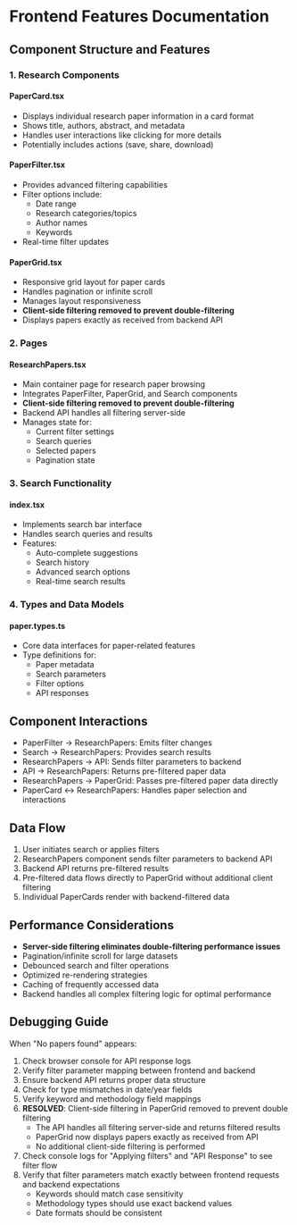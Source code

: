 # Frontend Features Documentation

## Component Structure and Features

### 1. Research Components

#### PaperCard.tsx

- Displays individual research paper information in a card format
- Shows title, authors, abstract, and metadata
- Handles user interactions like clicking for more details
- Potentially includes actions (save, share, download)

#### PaperFilter.tsx

- Provides advanced filtering capabilities
- Filter options include:
  - Date range
  - Research categories/topics
  - Author names
  - Keywords
- Real-time filter updates

#### PaperGrid.tsx

- Responsive grid layout for paper cards
- Handles pagination or infinite scroll
- Manages layout responsiveness
- **Client-side filtering removed to prevent double-filtering**
- Displays papers exactly as received from backend API

### 2. Pages

#### ResearchPapers.tsx

- Main container page for research paper browsing
- Integrates PaperFilter, PaperGrid, and Search components
- **Client-side filtering removed to prevent double-filtering**
- Backend API handles all filtering server-side
- Manages state for:
  - Current filter settings
  - Search queries
  - Selected papers
  - Pagination state

### 3. Search Functionality

#### index.tsx

- Implements search bar interface
- Handles search queries and results
- Features:
  - Auto-complete suggestions
  - Search history
  - Advanced search options
  - Real-time search results

### 4. Types and Data Models

#### paper.types.ts

- Core data interfaces for paper-related features
- Type definitions for:
  - Paper metadata
  - Search parameters
  - Filter options
  - API responses

## Component Interactions

- PaperFilter → ResearchPapers: Emits filter changes
- Search → ResearchPapers: Provides search results  
- ResearchPapers → API: Sends filter parameters to backend
- API → ResearchPapers: Returns pre-filtered paper data
- ResearchPapers → PaperGrid: Passes pre-filtered paper data directly
- PaperCard ↔ ResearchPapers: Handles paper selection and interactions

## Data Flow

1. User initiates search or applies filters
2. ResearchPapers component sends filter parameters to backend API
3. Backend API returns pre-filtered results
4. Pre-filtered data flows directly to PaperGrid without additional client filtering
5. Individual PaperCards render with backend-filtered data

## Performance Considerations

- **Server-side filtering eliminates double-filtering performance issues**
- Pagination/infinite scroll for large datasets
- Debounced search and filter operations
- Optimized re-rendering strategies
- Caching of frequently accessed data
- Backend handles all complex filtering logic for optimal performance

## Debugging Guide

When "No papers found" appears:
1. Check browser console for API response logs
2. Verify filter parameter mapping between frontend and backend
3. Ensure backend API returns proper data structure
4. Check for type mismatches in date/year fields
5. Verify keyword and methodology field mappings
6. **RESOLVED**: Client-side filtering in PaperGrid removed to prevent double filtering
   - The API handles all filtering server-side and returns filtered results
   - PaperGrid now displays papers exactly as received from API
   - No additional client-side filtering is performed
7. Check console logs for "Applying filters" and "API Response" to see filter flow
8. Verify that filter parameters match exactly between frontend requests and backend expectations
   - Keywords should match case sensitivity
   - Methodology types should use exact backend values
   - Date formats should be consistent

